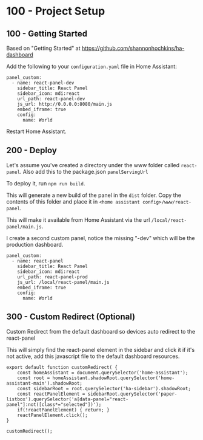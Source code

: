 # 100 - Project Setup

## 100 - Getting Started

Based on "Getting Started" at https://github.com/shannonhochkins/ha-dashboard

Add the following to your ```configuration.yaml``` file in Home Assistant:

```
panel_custom:
  - name: react-panel-dev
    sidebar_title: React Panel
    sidebar_icon: mdi:react
    url_path: react-panel-dev
    js_url: http://0.0.0.0:8080/main.js
    embed_iframe: true
    config:
      name: World
```

Restart Home Assistant.

## 200 - Deploy

Let's assume you've created a directory under the www folder called ```react-panel```. Also add this to the package.json ```panelServingUrl```

To deploy it, run ```npm run build```.

This will generate a new build of the panel in the ```dist``` folder. Copy the contents of this folder and place it in ```<home assistant config>/www/react-panel```.

This will make it available from Home Assistant via the url ```/local/react-panel/main.js```.

I create a second custom panel, notice the missing "-dev" which will be the production dashboard.

```
panel_custom:
  - name: react-panel
    sidebar_title: React Panel
    sidebar_icon: mdi:react
    url_path: react-panel-prod
    js_url: /local/react-panel/main.js
    embed_iframe: true
    config:
      name: World
```

## 300 - Custom Redirect (Optional)

Custom Redirect from the default dashboard so devices auto redirect to the react-panel

This will simply find the react-panel element in the sidebar and click it if it's not active, add this javascript file to the default dashboard resources.

```
export default function customRedirect( {
    const homeAssistant = document.querySelector('home-assistant');
	const root = homeAssistant.shadowRoot.querySelector('home-assistant-main').shadowRoot;
	const sidebarRoot = root.querySelector('ha-sidebar').shadowRoot;
	const reactPanelElement = sidebarRoot.querySelector('paper-listbox').querySelector('a[data-panel="react-panel"]:not([class*="selected"])');
	if(!reactPanelElement) { return; }
	reactPanelElement.click();
}

customRedirect();
```

